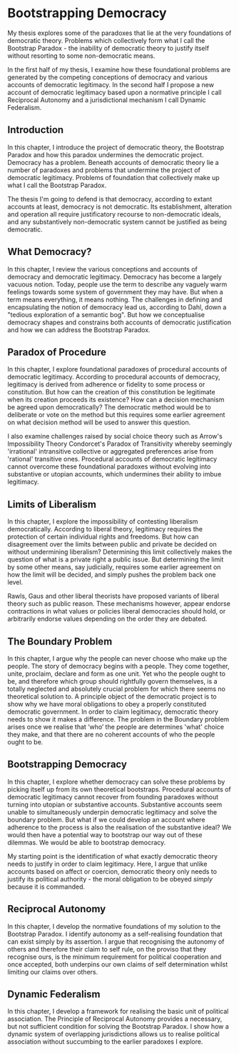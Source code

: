 # Bootstrapping Democracy

My thesis explores some of the paradoxes that lie at the very foundations of democratic theory.  Problems which collectively form what I call the Bootstrap Paradox - the inability of democratic theory to justify itself without resorting to some non-democratic means.

In the first half of my thesis, I examine how these foundational problems are generated by the competing conceptions of democracy and  various accounts of democratic legitimacy.  In the second half I propose a new account of democratic legitimacy based upon a normative principle I call Reciprocal Autonomy and a jurisdictional mechanism I call Dynamic Federalism.

## Introduction 

In this chapter, I introduce the project of democratic theory, the Bootstrap Paradox and how this paradox undermines the democratic project.  Democracy has a problem. Beneath accounts of democratic theory lie a number of paradoxes and problems that undermine the project of democratic legitimacy.  Problems of foundation that collectively make up what I call the Bootstrap Paradox. 

The thesis I'm going to defend is that democracy, according to extant accounts at least, democracy is not democratic.  Its establishment, alteration and operation all require justificatory recourse to non-democratic ideals, and any substantively non-democratic system cannot be justified as being democratic.

## What Democracy? 

In this chapter, I review the various conceptions and accounts of democracy and democratic legitimacy. Democracy has become a largely vacuous notion.  Today, people use the term to describe any vaguely warm feelings towards some system of government they may have.  But when a term means everything, it means nothing. The challenges in defining and encapsulating the notion of democracy lead us, according to Dahl, down a "tedious exploration of a semantic bog".  But how we conceptualise democracy shapes and constrains both accounts of democratic justification and how we can address the Bootstrap Paradox.

## Paradox of Procedure

In this chapter, I explore foundational paradoxes of procedural accounts of democratic legitimacy.  According to procedural accounts of democracy, legitimacy is derived from adherence or fidelity to some process or constitution.  But how can the creation of this constitution be legitimate when its creation proceeds its existence? How can a decision mechanism be agreed upon democratically?  The democratic method would be to deliberate or vote on the method but this requires some earlier agreement on what decision method will be used to answer this question.  

I also examine challenges raised by social choice theory such as Arrow's Impossibility Theory Condorcet's Paradox of Transitivity whereby seemingly 'irrational' intransitive collective or aggregated preferences arise from 'rational' transitive ones.  Procedural accounts of democratic legitimacy cannot overcome these foundational paradoxes without evolving into substantive or utopian accounts, which undermines their ability to imbue legitimacy.


## Limits of Liberalism

In this chapter, I explore the impossibility of contesting liberalism democratically.  According to liberal theory, legitimacy requires the protection of certain individual rights and freedoms.  But how can disagreement over the limits between public and private be decided on without undermining liberalism? Determining this limit collectively makes the question of what is a private right a public issue.  But determining the limit by some other means, say judicially, requires some earlier agreement on how the limit will be decided, and simply pushes the problem back one level.

Rawls, Gaus and other liberal theorists have proposed variants of liberal theory such as public reason.  These mechanisms however, appear endorse contractions in what values or policies liberal democracies should hold, or arbitrarily endorse values depending on the order they are debated. 

## The Boundary Problem

In this chapter, I argue why the people can never choose who make up the people. The story of democracy begins with a people. They come together, unite, proclaim, declare and form as one unit.  Yet who the people ought to be, and therefore which group should rightfully govern themselves, is a totally neglected and absolutely crucial problem for which there seems no theoretical solution to. A principle object of the democratic project is to show why we have moral obligations to obey a properly constituted democratic government. In order to claim legitimacy, democratic theory needs to show it makes a difference.  The problem in the Boundary problem arises once we realise that ‘who’ the people are determines 'what' choice they make, and that there are no coherent accounts of who the people ought to be.

## Bootstrapping Democracy

In this chapter, I explore whether democracy can solve these problems by picking itself up from its own theoretical bootstraps. Procedural accounts of democratic legitimacy cannot recover from founding paradoxes without turning into utopian or substantive accounts.  Substantive accounts seem unable to simultaneously underpin democratic legitimacy and solve the boundary problem. But what if we could develop an account where adherence to the process is also the realisation of the substantive ideal? We would then have a potential way to bootstrap our way out of these dilemmas.  We would be able to bootstrap democracy.

My starting point is the identification of what exactly democratic theory needs to justify in order to claim legitimacy.  Here, I argue that unlike accounts based on affect or coercion, democratic theory only needs to justify its political authority - the moral obligation to be obeyed _simply_ because it is commanded.

## Reciprocal Autonomy

In this chapter, I develop the normative foundations of my solution to the Bootstrap Paradox.  I identify autonomy as a self-realising foundation that can exist simply by its assertion.  I argue that recognising the autonomy of others and therefore their claim to self rule, on the proviso that they recognise ours, is the minimum requirement for political cooperation and once accepted, both underpins our own claims of self determination whilst limiting our claims over others. 

## Dynamic Federalism

In this chapter, I develop a framework for realising the basic unit of political association.  The Principle of Reciprocal Autonomy provides a necessary, but not sufficient condition for solving the Bootstrap Paradox.  I show how a dynamic system of overlapping jurisdictions allows us to realise political association without succumbing to the earlier paradoxes I explore.
